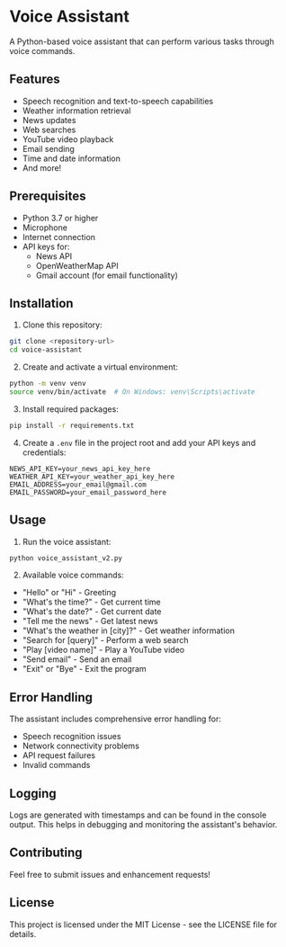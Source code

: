 # Voice Assistant

A Python-based voice assistant that can perform various tasks through voice commands.

## Features

- Speech recognition and text-to-speech capabilities
- Weather information retrieval
- News updates
- Web searches
- YouTube video playback
- Email sending
- Time and date information
- And more!

## Prerequisites

- Python 3.7 or higher
- Microphone
- Internet connection
- API keys for:
  - News API
  - OpenWeatherMap API
  - Gmail account (for email functionality)

## Installation

1. Clone this repository:
```bash
git clone <repository-url>
cd voice-assistant
```

2. Create and activate a virtual environment:
```bash
python -m venv venv
source venv/bin/activate  # On Windows: venv\Scripts\activate
```

3. Install required packages:
```bash
pip install -r requirements.txt
```

4. Create a `.env` file in the project root and add your API keys and credentials:
```
NEWS_API_KEY=your_news_api_key_here
WEATHER_API_KEY=your_weather_api_key_here
EMAIL_ADDRESS=your_email@gmail.com
EMAIL_PASSWORD=your_email_password_here
```

## Usage

1. Run the voice assistant:
```bash
python voice_assistant_v2.py
```

2. Available voice commands:
- "Hello" or "Hi" - Greeting
- "What's the time?" - Get current time
- "What's the date?" - Get current date
- "Tell me the news" - Get latest news
- "What's the weather in [city]?" - Get weather information
- "Search for [query]" - Perform a web search
- "Play [video name]" - Play a YouTube video
- "Send email" - Send an email
- "Exit" or "Bye" - Exit the program

## Error Handling

The assistant includes comprehensive error handling for:
- Speech recognition issues
- Network connectivity problems
- API request failures
- Invalid commands

## Logging

Logs are generated with timestamps and can be found in the console output. This helps in debugging and monitoring the assistant's behavior.

## Contributing

Feel free to submit issues and enhancement requests!

## License

This project is licensed under the MIT License - see the LICENSE file for details. 